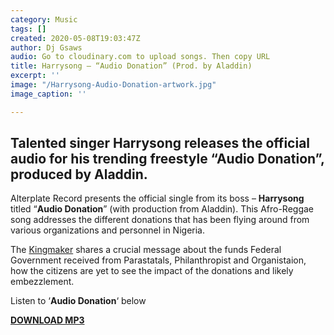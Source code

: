 ```yaml
---
category: Music
tags: []
created: 2020-05-08T19:03:47Z
author: Dj Gsaws
audio: Go to cloudinary.com to upload songs. Then copy URL
title: Harrysong – “Audio Donation” (Prod. by Aladdin)
excerpt: ''
image: "/Harrysong-Audio-Donation-artwork.jpg"
image_caption: ''

---
```

## Talented singer Harrysong releases the official audio for his trending freestyle “Audio Donation”, produced by Aladdin.

Alterplate Record presents the official single from its boss – **Harrysong** titled “**Audio Donation**” (with production from Aladdin). This Afro-Reggae song addresses the different donations that has been flying around from various organizations and personnel in Nigeria.

The [Kingmaker](https://www.instagram.com/iamharrysong/) shares a crucial message about the funds Federal Government received from Parastatals, Philanthropist and Organistaion, how the citizens are yet to see the impact of the donations and likely embezzlement.

Listen to ‘**Audio Donation**‘ below

[**DOWNLOAD MP3**](https://tooxclusive.com/wp-content/uploads/2020/05/Audio-Donation-Harrysong.mp3)
